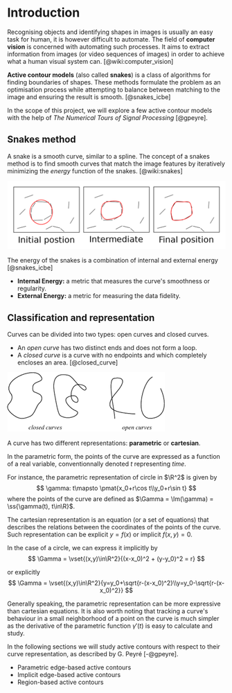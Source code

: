 # Introduction

Recognising objects and identifying shapes in images is usually an easy
task for human, it is however difficult to automate.
The field of **computer vision** is concerned with automating such processes.
It aims to extract information from images (or video sequences of images)
in order to achieve what a human visual system can. [@wiki:computer_vision]

**Active contour models** (also called **snakes**) is a class of algorithms
for finding boundaries of shapes.
These methods formulate the problem as an optimisation process while
attempting to balance between matching to the image and ensuring
the result is smooth. [@snakes_icbe]

In the scope of this project, we will explore a few active contour models
with the help of *The Numerical Tours of Signal Processing* [@gpeyre].

## Snakes method

A snake is a smooth curve, similar to a spline.
The concept of a snakes method is to find smooth curves that match the image
features by iteratively minimizing the *energy* function of the snakes. [@wiki:snakes]

![Illustration of the snakes model](img/snakes.png)

The energy of the snakes is a combination of internal and external energy [@snakes_icbe]

- **Internal Energy:** a metric that measures the curve's smoothness or regularity.
- **External Energy:** a metric for measuring the data fidelity.

## Classification and representation

Curves can be divided into two types: open curves and closed curves.
- An *open curve* has two distinct ends and does not form a loop.
- A *closed curve* is a curve with no endpoints and which completely encloses an area. [@closed_curve]

![](img/curves.png)

A curve has two different representations: **parametric** or **cartesian**.

In the parametric form, the points of the curve are expressed as a function
of a real variable, conventionnally denoted $t$ representing *time*.

For instance, the parametric representation of circle in $\R^2$ is given by
$$ \gamma: t\mapsto \pmat{x_0+r\cos t\\y_0+r\sin t} $$
where the points of the curve are defined as $\Gamma = \Im(\gamma) = \ss{\gamma(t), t\in\R}$.

The cartesian representation is an equation (or a set of equations)
that describes the relations between the coordinates of the points of the curve.
Such representation can be explicit $y=f(x)$ or implicit $f(x,y)=0$.

In the case of a circle, we can express it implicitly by
$$ \Gamma = \vset{(x,y)\in\R^2}{(x-x_0)^2 + (y-y_0)^2 = r} $$

or explicitly
$$ \Gamma = \vset{(x,y)\in\R^2}{y=y_0+\sqrt{r-(x-x_0)^2}\\y=y_0-\sqrt{r-(x-x_0)^2}} $$

Generally speaking, the parametric representation can be more expressive than
cartesian equations.
It is also worth noting that tracking a curve's behaviour in a small neighborhood
of a point on the curve is much simpler as the derivative of the parametric
function $\gamma'(t)$ is easy to calculate and study.

In the following sections we will study active contours with respect to
their curve representation, as described by G. Peyré [-@gpeyre].

- Parametric edge-based active contours
- Implicit edge-based active contours
- Region-based active contours